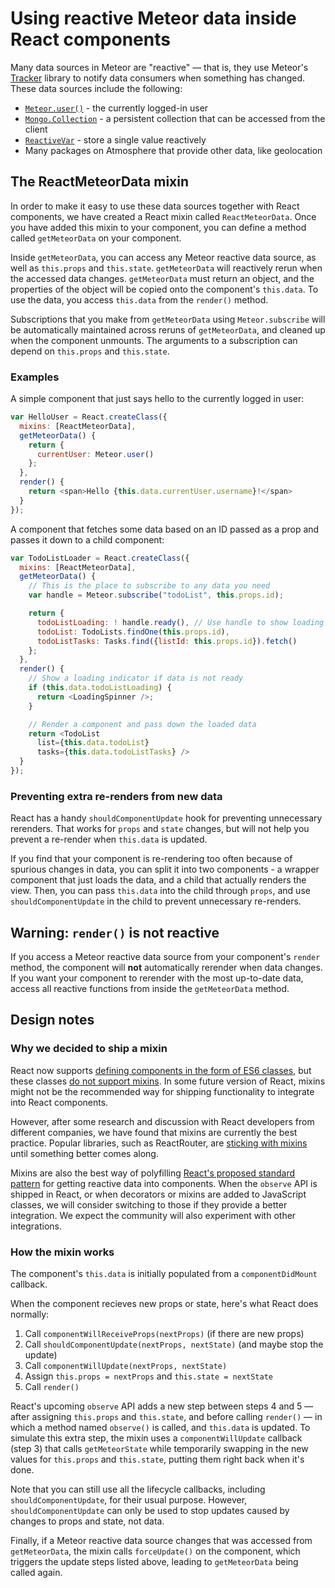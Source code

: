 <h1>Using reactive Meteor data inside React components</h1>

Many data sources in Meteor are "reactive" &mdash; that is, they use Meteor's [Tracker](https://www.meteor.com/tracker) library to notify data consumers when something has changed. These data sources include the following:

- [`Meteor.user()`](http://docs.meteor.com/#/full/meteor_user) - the currently logged-in user
- [`Mongo.Collection`](http://docs.meteor.com/#/full/collections) - a persistent collection that can be accessed from the client
- [`ReactiveVar`](http://docs.meteor.com/#/full/reactivevar_pkg) - store a single value reactively
- Many packages on Atmosphere that provide other data, like geolocation

## The ReactMeteorData mixin

In order to make it easy to use these data sources together with React components, we have created a React mixin called `ReactMeteorData`. Once you have added this mixin to your component, you can define a method called `getMeteorData` on your component.

Inside `getMeteorData`, you can access any Meteor reactive data source, as well as `this.props` and `this.state`. `getMeteorData` will reactively rerun when the accessed data changes. `getMeteorData` must return an object, and the properties of the object will be copied onto the component's `this.data`.  To use the data, you access `this.data` from the `render()` method.

Subscriptions that you make from `getMeteorData` using `Meteor.subscribe` will be automatically maintained across reruns of `getMeteorData`, and cleaned up when the component unmounts.  The arguments to a subscription can depend on `this.props` and `this.state`.

### Examples

A simple component that just says hello to the currently logged in user:

```js
var HelloUser = React.createClass({
  mixins: [ReactMeteorData],
  getMeteorData() {
    return {
      currentUser: Meteor.user()
    };
  },
  render() {
    return <span>Hello {this.data.currentUser.username}!</span>
  }
});
```

A component that fetches some data based on an ID passed as a prop and passes it down to a child component:

```js
var TodoListLoader = React.createClass({
  mixins: [ReactMeteorData],
  getMeteorData() {
    // This is the place to subscribe to any data you need
    var handle = Meteor.subscribe("todoList", this.props.id);

    return {
      todoListLoading: ! handle.ready(), // Use handle to show loading state
      todoList: TodoLists.findOne(this.props.id),
      todoListTasks: Tasks.find({listId: this.props.id}).fetch()
    };
  },
  render() {
    // Show a loading indicator if data is not ready
    if (this.data.todoListLoading) {
      return <LoadingSpinner />;
    }

    // Render a component and pass down the loaded data
    return <TodoList
      list={this.data.todoList}
      tasks={this.data.todoListTasks} />
  }
});
```

### Preventing extra re-renders from new data

React has a handy `shouldComponentUpdate` hook for preventing unnecessary rerenders. That works for `props` and `state` changes, but will not help you prevent a re-render when `this.data` is updated.

If you find that your component is re-rendering too often because of spurious changes in data, you can split it into two components - a wrapper component that just loads the data, and a child that actually renders the view. Then, you can pass `this.data` into the child through `props`, and use `shouldComponentUpdate` in the child to prevent unnecessary re-renders.

## Warning: `render()` is not reactive

If you access a Meteor reactive data source from your component's `render` method, the component will **not** automatically rerender when data changes. If you want your component to rerender with the most up-to-date data, access all reactive functions from inside the `getMeteorData` method.

## Design notes

### Why we decided to ship a mixin

React now supports [defining components in the form of ES6 classes](https://facebook.github.io/react/docs/reusable-components.html#es6-classes), but these classes [do not support mixins](https://facebook.github.io/react/docs/reusable-components.html#no-mixins). In some future version of React, mixins might not be the recommended way for shipping functionality to integrate into React components.

However, after some research and discussion with React developers from different companies, we have found that mixins are currently the best practice. Popular libraries, such as ReactRouter, are [sticking with mixins](https://github.com/rackt/react-router/blob/master/UPGRADE_GUIDE.md#0132---0133) until something better comes along.

Mixins are also the best way of polyfilling [React's proposed standard pattern](https://github.com/facebook/react/issues/3398) for getting reactive data into components. When the `observe` API is shipped in React, or when decorators or mixins are added to JavaScript classes, we will consider switching to those if they provide a better integration.  We expect the community will also experiment with other integrations.

### How the mixin works

The component's `this.data` is initially populated from a `componentDidMount` callback.

When the component recieves new props or state, here's what React does normally:

1. Call `componentWillReceiveProps(nextProps)` (if there are new props)
2. Call `shouldComponentUpdate(nextProps, nextState)` (and maybe stop the update)
3. Call `componentWillUpdate(nextProps, nextState)`
4. Assign `this.props = nextProps` and `this.state = nextState`
5. Call `render()`

React's upcoming `observe` API adds a new step between steps 4 and 5 &mdash; after assigning `this.props` and `this.state`, and before calling `render()` &mdash; in which a method named `observe()` is called, and `this.data` is updated.  To simulate this extra step, the mixin uses a `componentWillUpdate` callback (step 3) that calls `getMeteorState` while temporarily swapping in the new values for `this.props` and `this.state`, putting them right back when it's done.

Note that you can still use all the lifecycle callbacks, including `shouldComponentUpdate`, for their usual purpose.  However, `shouldComponentUpdate` can only be used to stop updates caused by changes to props and state, not data.

Finally, if a Meteor reactive data source changes that was accessed from `getMeteorData`, the mixin calls `forceUpdate()` on the component, which triggers the update steps listed above, leading to `getMeteorData` being called again.
